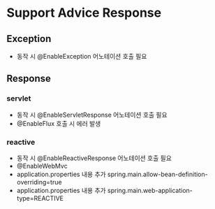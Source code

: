 # Support Advice Response

## Exception
- 동작 시 @EnableException 어노테이션 호출 필요
## Response

### servlet
- 동작 시 @EnableServletResponse 어노테이션 호출 필요
- @EnableFlux 호출 시 에러 발생
### reactive
- 동작 시 @EnableReactiveResponse 어노테이션 호출 필요
- @EnableWebMvc
- application.properties 내용 추가 spring.main.allow-bean-definition-overriding=true
- application.properties 내용 추가  spring.main.web-application-type=REACTIVE